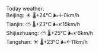 Today weather:  
Beijing: ☀️ 🌡️+24°C 🌬️←0km/h  
Tianjin: ⛅️  🌡️+23°C 🌬️↙15km/h  
Shijiazhuang: ⛅️  🌡️+25°C 🌬️↙6km/h  
Tangshan: ☀️ 🌡️+23°C 🌬️←11km/h  
